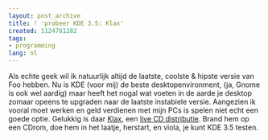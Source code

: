 ```yaml
---
layout: post_archive
title: ! 'probeer KDE 3.5: Klax'
created: 1124781282
tags:
- programming
lang: nl
---
```

Als echte geek wil ik natuurlijk altijd de laatste, coolste & hipste versie van Foo hebben. Nu is KDE (voor mij) de beste desktopenvironment, (ja, Gnome is ook wel aardig) maar heeft het nogal wat voeten in de aarde je desktop zomaar opeens te upgraden naar de laatste instabiele versie. Aangezien ik vooral moet werken en geld verdienen met mijn PCs is spelen niet echt een goede optie. Gelukkig is daar [Klax](http://ktown.kde.org/~binner/klax/devel.html), een [live CD distributie](http://distrowatch.com/?newsid=02826#0). Brand hem op een CDrom, doe hem in het laatje, herstart, en viola, je kunt KDE 3.5 testen. 
